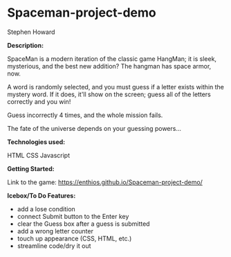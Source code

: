 # Spaceman-project-demo

Stephen Howard


**Description:**

SpaceMan is a modern iteration of the classic game HangMan; it is sleek, mysterious, and the best new addition? The hangman has space armor, now. 

A word is randomly selected, and you must guess if a letter exists within the mystery word. If it does, it'll show on the screen; guess all of the letters correctly and you win! 

Guess incorrectly 4 times, and the whole mission fails. 

The fate of the universe depends on your guessing powers...



**Technologies used:**

HTML
CSS
Javascript

**Getting Started:**

Link to the game: https://enthios.github.io/Spaceman-project-demo/

**Icebox/To Do Features:**

- add a lose condition
- connect Submit button to the Enter key
- clear the Guess box after a guess is submitted
- add a wrong letter counter
- touch up appearance (CSS, HTML, etc.)
- streamline code/dry it out
